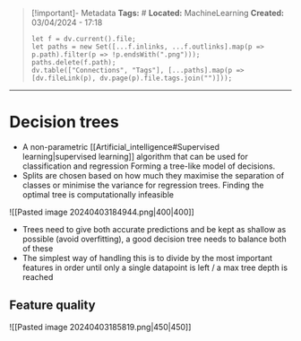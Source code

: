 > [!important]- Metadata
> **Tags:** #
> **Located:** MachineLearning
> **Created:** 03/04/2024 - 17:18
> ```dataviewjs
> let f = dv.current().file;
> let paths = new Set([...f.inlinks, ...f.outlinks].map(p => p.path).filter(p => !p.endsWith(".png")));
> paths.delete(f.path);
> dv.table(["Connections", "Tags"], [...paths].map(p => [dv.fileLink(p), dv.page(p).file.tags.join("")]));
> ```

___
# Decision trees
- A non-parametric  [[Artificial_intelligence#Supervised learning|supervised learning]] algorithm that can be used for classification and regression Forming a tree-like model of decisions. 
- Splits are chosen based on how much they maximise the separation of classes or minimise the variance for regression trees. Finding the optimal tree is computationally infeasible 


![[Pasted image 20240403184944.png|400|400]]

- Trees need to give both accurate predictions and be kept as shallow as possible (avoid overfitting), a good decision tree needs to balance both of these 
- The simplest way of handling this is to divide by the most important features in order until only a single datapoint is left / a max tree depth is reached 



## Feature quality 

![[Pasted image 20240403185819.png|450|450]]


